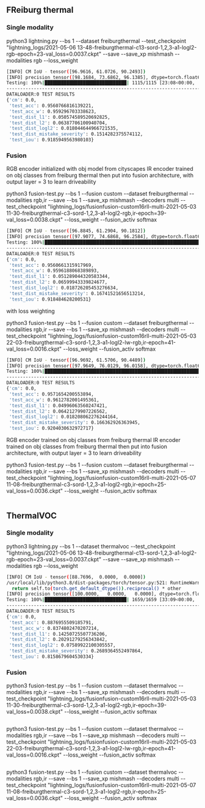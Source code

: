## FReiburg thermal

### Single modality

python3 lightning.py --bs 1 --dataset freiburgthermal --test_checkpoint "lightning_logs/2021-05-06 13-48-freiburgthermal-c13-sord-1,2,3-a1-logl2-rgb-epoch=23-val_loss=0.0037.ckpt" --save --save_xp mishmash --modalities rgb --loss_weight
```bash
[INFO] CM IoU - tensor([96.9616, 61.0726, 90.2493])
[INFO] precision tensor([98.1684, 73.6862, 96.1385], dtype=torch.float64) (89.33102728174495) | recall tensor([98.7480, 78.1074, 93.6439], dtype=torch.float64) (90.1664395770831)
Testing: 100%|██████████████████████████████| 1115/1115 [23:08<00:00,  1.25s/it]
--------------------------------------------------------------------------------
DATALOADER:0 TEST RESULTS
{'cm': 0.0,
 'test_acc': 0.9560766816139221,
 'test_acc_w': 0.959296703338623,
 'test_dist_l1': 0.050574589520692825,
 'test_dist_l2': 0.06387706100940704,
 'test_dist_logl2': 0.018044644966721535,
 'test_dist_mistake_severity': 0.1514282375574112,
 'test_iou': 0.9185949563980103}
```

### Fusion

RGB encoder initialized with obj model from cityscapes
IR encoder trained on obj classes from freiburg thermal
then put into fusion architecture, with output layer = 3 to learn driveability

python3 fusion-test.py  --bs 1 --fusion custom --dataset freiburgthermal --modalities rgb,ir --save --bs 1 --save_xp mishmash --decoders multi --test_checkpoint "lightning_logs/fusionfusion-custom16rll-multi-2021-05-03 11-30-freiburgthermal-c3-sord-1,2,3-a1-logl2-rgb,ir-epoch=39-val_loss=0.0038.ckpt" --loss_weight --fusion_activ softmax
```bash
[INFO] CM IoU - tensor([96.8845, 61.2904, 90.1812])
[INFO] precision tensor([97.9077, 74.6868, 96.2584], dtype=torch.float64) (89.61764044109266) | recall tensor([98.9328, 77.3603, 93.4572], dtype=torch.float64) (89.91677552326452)
Testing: 100%|█████████████████████████████████████████████████████████| 1115/1115 [28:33<00:00,  1.54s/it]
--------------------------------------------------------------------------------
DATALOADER:0 TEST RESULTS
{'cm': 0.0,
 'test_acc': 0.9560661315917969,
 'test_acc_w': 0.9596188068389893,
 'test_dist_l1': 0.051289044320583344,
 'test_dist_l2': 0.06599943339824677,
 'test_dist_logl2': 0.018726205453276634,
 'test_dist_mistake_severity': 0.16741521656513214,
 'test_iou': 0.918484628200531}
```

with loss weighting

python3 fusion-test.py  --bs 1 --fusion custom --dataset freiburgthermal --modalities rgb,ir --save --bs 1 --save_xp mishmash --decoders multi --test_checkpoint "lightning_logs/fusionfusion-custom16rll-multi-2021-05-03 22-03-freiburgthermal-c3-sord-1,2,3-a1-logl2-lw-rgb,ir-epoch=41-val_loss=0.0016.ckpt" --loss_weight --fusion_activ softmax
```bash
[INFO] CM IoU - tensor([96.9692, 61.5706, 90.4489])
[INFO] precision tensor([97.9649, 76.0129, 96.0158], dtype=torch.float64) (89.99787428072003) | recall tensor([98.9627, 76.4184, 93.9760], dtype=torch.float64) (89.78571661945155)
Testing: 100%|█████████████████████████████████████████████████████████| 1115/1115 [28:17<00:00,  1.52s/it]
--------------------------------------------------------------------------------
DATALOADER:0 TEST RESULTS
{'cm': 0.0,
 'test_acc': 0.9571654200553894,
 'test_acc_w': 0.9612782001495361,
 'test_dist_l1': 0.04996063560247421,
 'test_dist_l2': 0.06421279907226562,
 'test_dist_logl2': 0.018208062276244164,
 'test_dist_mistake_severity': 0.166362926363945,
 'test_iou': 0.9204030632972717}
```

RGB encoder trained on obj classes from freiburg thermal
IR encoder trained on obj classes from freiburg thermal
then put into fusion architecture, with output layer = 3 to learn driveability

python3 fusion-test.py  --bs 1 --fusion custom --dataset freiburgthermal --modalities rgb,ir --save --bs 1 --save_xp mishmash --decoders multi --test_checkpoint "lightning_logs/fusionfusion-custom16rll-multi-2021-05-07 11-08-freiburgthermal-c3-sord-1,2,3-a1-logl2-rgb,ir-epoch=25-val_loss=0.0036.ckpt" --loss_weight --fusion_activ softmax
```bash

```

## ThermalVOC

### Single modality

python3 lightning.py --bs 1 --dataset thermalvoc --test_checkpoint "lightning_logs/2021-05-06 13-48-freiburgthermal-c13-sord-1,2,3-a1-logl2-rgb-epoch=23-val_loss=0.0037.ckpt" --save --save_xp mishmash --modalities rgb --loss_weight
```bash
[INFO] CM IoU - tensor([88.7696,  0.0000,  0.0000])
/usr/local/lib/python3.8/dist-packages/torch/tensor.py:521: RuntimeWarning: invalid value encountered in multiply
  return self.to(torch.get_default_dtype()).reciprocal() * other
[INFO] precision tensor([100.0000,   0.0000,   0.0000], dtype=torch.float64) (33.33333370561293) | recall tensor([88.7696,     nan,     nan], dtype=torch.float64) (nan)
Testing: 100%|██████████████████████████████| 1659/1659 [33:09<00:00,  1.20s/it]
--------------------------------------------------------------------------------
DATALOADER:0 TEST RESULTS
{'cm': 0.0,
 'test_acc': 0.8876955509185791,
 'test_acc_w': 0.8374802470207214,
 'test_dist_l1': 0.14250725507736206,
 'test_dist_l2': 0.20291279256343842,
 'test_dist_logl2': 0.07589922100305557,
 'test_dist_mistake_severity': 0.2689364552497864,
 'test_iou': 0.8158679604530334}
```

### Fusion

python3 fusion-test.py  --bs 1 --fusion custom --dataset thermalvoc --modalities rgb,ir --save --bs 1 --save_xp mishmash --decoders multi --test_checkpoint "lightning_logs/fusionfusion-custom16rll-multi-2021-05-03 11-30-freiburgthermal-c3-sord-1,2,3-a1-logl2-rgb,ir-epoch=39-val_loss=0.0038.ckpt" --loss_weight --fusion_activ softmax
```bash

```

python3 fusion-test.py  --bs 1 --fusion custom --dataset thermalvoc --modalities rgb,ir --save --bs 1 --save_xp mishmash --decoders multi --test_checkpoint "lightning_logs/fusionfusion-custom16rll-multi-2021-05-03 22-03-freiburgthermal-c3-sord-1,2,3-a1-logl2-lw-rgb,ir-epoch=41-val_loss=0.0016.ckpt" --loss_weight --fusion_activ softmax

```bash

```

python3 fusion-test.py  --bs 1 --fusion custom --dataset thermalvoc --modalities rgb,ir --save --bs 1 --save_xp mishmash --decoders multi --test_checkpoint "lightning_logs/fusionfusion-custom16rll-multi-2021-05-07 11-08-freiburgthermal-c3-sord-1,2,3-a1-logl2-rgb,ir-epoch=25-val_loss=0.0036.ckpt" --loss_weight --fusion_activ softmax
